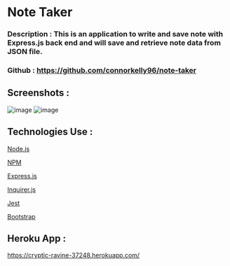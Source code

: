 # Note Taker

### Description : This is an application to write and save note with Express.js back end and will save and retrieve note data from JSON file.

### Github : https://github.com/connorkelly96/note-taker

## Screenshots : 
![image](https://user-images.githubusercontent.com/108823822/193425918-83270d83-2be3-4a18-b06b-4df5631236a1.png)
![image](https://user-images.githubusercontent.com/108823822/193425932-b20972fd-ce8a-4ed3-99b6-b393c3e34089.png)





## Technologies Use :
<p><a href="https://nodejs.org/">Node.js</a></p>
<p><a href="https://www.npmjs.com/">NPM</a></p>
<p><a href="https://www.npmjs.com/package/inquiexpressrer">Express.js</a></p>
<p><a href="https://www.npmjs.com/package/inquirer">Inquirer.js</a></p>
<p><a href="https://www.npmjs.com/package/jest">Jest</a></p>
<p><a href="https://getbootstrap.com/">Bootstrap</a></p>

## Heroku App :
https://cryptic-ravine-37248.herokuapp.com/

